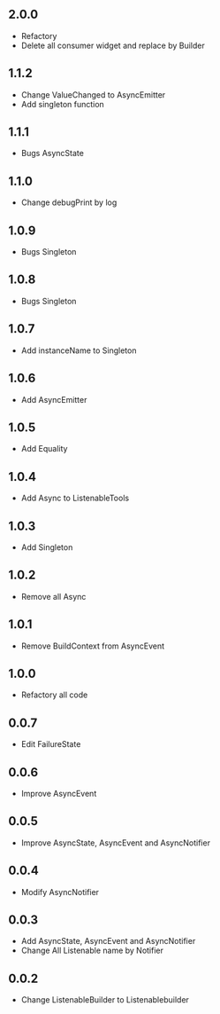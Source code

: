 ## 2.0.0

* Refactory
* Delete all consumer widget and replace by Builder

## 1.1.2

* Change ValueChanged to AsyncEmitter
* Add singleton function

## 1.1.1

* Bugs AsyncState

## 1.1.0

* Change debugPrint by log

## 1.0.9

* Bugs Singleton

## 1.0.8

* Bugs Singleton

## 1.0.7

* Add instanceName to Singleton

## 1.0.6

* Add AsyncEmitter

## 1.0.5

* Add Equality

## 1.0.4

* Add Async to ListenableTools

## 1.0.3

* Add Singleton

## 1.0.2

* Remove all Async

## 1.0.1

* Remove BuildContext from AsyncEvent

## 1.0.0

* Refactory all code

## 0.0.7

* Edit FailureState

## 0.0.6

* Improve AsyncEvent

## 0.0.5

* Improve AsyncState, AsyncEvent and AsyncNotifier

## 0.0.4

* Modify AsyncNotifier

## 0.0.3

* Add AsyncState, AsyncEvent and AsyncNotifier
* Change All Listenable name by Notifier

## 0.0.2

* Change ListenableBuilder to Listenablebuilder
